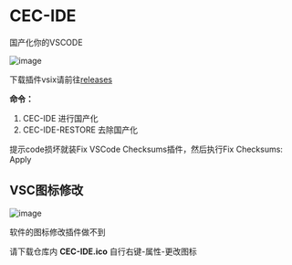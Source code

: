 # CEC-IDE

国产化你的VSCODE

![image](https://github.com/qxchuckle/vsc-cec-ide/assets/55614189/94f67727-fafc-44e0-8558-eb0da3152d95)

下载插件vsix请前往[releases](https://github.com/qxchuckle/vsc-cec-ide/releases)

**命令：**
1. CEC-IDE 进行国产化
2. CEC-IDE-RESTORE 去除国产化

提示code损坏就装Fix VSCode Checksums插件，然后执行Fix Checksums: Apply

## VSC图标修改

![image](https://github.com/qxchuckle/vsc-cec-ide/assets/55614189/984daf13-e4e9-4658-b44a-caa97e57ecba)

软件的图标修改插件做不到

请下载仓库内 **CEC-IDE.ico** 自行右键-属性-更改图标
